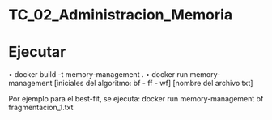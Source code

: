 # TC_02_Administracion_Memoria

# Ejecutar
• docker build -t memory-management .
• docker run memory-management [iniciales del algoritmo: bf - ff - wf] [nombre del archivo txt]

Por ejemplo para el best-fit, se ejecuta: docker run memory-management bf fragmentacion_1.txt
